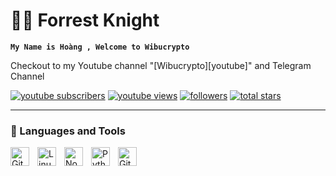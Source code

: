 # 🏄‍♂️ Forrest Knight

**`My Name is Hoàng , Welcome to Wibucrypto`**

Checkout to my Youtube channel "[Wibucrypto][youtube]" and Telegram Channel

   <p align="left">
      <a href="https://www.youtube.com/c/wibucrypto2201?sub_confirmation=1">
         <img alt="youtube subscribers" title="Subscribe to my YouTube channel" src="https://custom-icon-badges.demolab.com/youtube/channel/subscribers/UC2WHjPDvbE6O328n17ZGcfg?color=%23E05D44&label=SUBSCRIBE&logo=video&logoColor=white&style=for-the-badge&labelColor=CE4630"/></a> 
      <a href="https://www.youtube.com/c/wibucrypto2201">
         <img alt="youtube views" title="YouTube views" src="https://custom-icon-badges.demolab.com/youtube/channel/views/UC2WHjPDvbE6O328n17ZGcfg?color=%23E1AD0E&logo=eye&logoColor=white&style=for-the-badge&labelColor=C79600"/></a> 
      <a href="https://github.com/wibucrypto2201?tab=followers">
         <img alt="followers" title="Follow me on Github" src="https://custom-icon-badges.demolab.com/github/followers/ForrestKnight?color=236ad3&labelColor=1155ba&style=for-the-badge&logo=person-add&label=Follow&logoColor=white"/></a>
      <a href="https://github.com/wibucrypto2201t?tab=repositories&sort=stargazers">
         <img alt="total stars" title="Total stars on GitHub" src="https://custom-icon-badges.demolab.com/github/stars/wibucrypto2201?color=55960c&style=for-the-badge&labelColor=488207&logo=star"/></a>
   </p>

---

### 🧰 Languages and Tools

<img align="left" alt="Git" width="30px" style="padding-right:10px;" src="https://cdn.jsdelivr.net/gh/devicons/devicon/icons/git/git-original.svg" />
<img align="left" alt="Linux" width="30px" style="padding-right:10px;" src="https://cdn.jsdelivr.net/gh/devicons/devicon/icons/linux/linux-original.svg" />
<img align="left" alt="NodeJS" width="30px" style="padding-right:10px;" src="https://cdn.jsdelivr.net/gh/devicons/devicon/icons/nodejs/nodejs-original.svg" />
<img align="left" alt="Python" width="30px" style="padding-right:10px;" src="https://cdn.jsdelivr.net/gh/devicons/devicon/icons/python/python-plain.svg" />
<img align="left" alt="GitHub" width="30px" style="padding-right:10px;" src="https://cdn.jsdelivr.net/gh/devicons/devicon/icons/github/github-original.svg" />
<br />
